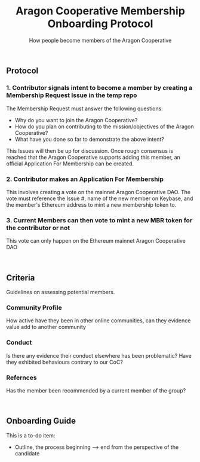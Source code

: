 <h1 align='center'> Aragon Cooperative Membership Onboarding Protocol</h1>
<p align='center'>How people become members of the Aragon Cooperative</p>

<br>

## Protocol

### 1. Contributor signals intent to become a member by creating a Membership Request Issue in the temp repo

The Membership Request must answer the following questions:
- Why do you want to join the Aragon Cooperative?
- How do you plan on contributing to the mission/objectives of the Aragon Cooperative?
- What have you done so far to demonstrate the above intent?

This Issues will then be up for discussion. Once rough consensus is reached that the Aragon Cooperative supports adding this member, an official Application For Membership can be created.

### 2. Contributor makes an Application For Membership

This involves creating a vote on the mainnet Aragon Cooperative DAO. The vote must reference the Issue #, name of the new member on Keybase, and the member's Ethereum address to mint a new membership token to.

### 3. Current Members can then vote to mint a new MBR token for the contributor or not

This vote can only happen on the Ethereum mainnet Aragon Cooperative DAO

<br>

## Criteria

Guidelines on assessing potential members.


### Community Profile 

How active have they been in other online communities, can they evidence value add to another community

### Conduct 
 
Is there any evidence their conduct elsewhere has been problematic? Have they exhibited behaviours contrary to our CoC?


### Refernces

Has the member been recommended by a current member of the group?

<br>

## Onboarding Guide

This is a to-do item:
- Outline, the process beginning --> end from the perspective of the candidate

<br>
